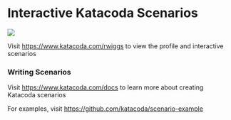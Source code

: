 # Interactive Katacoda Scenarios

[![](http://shields.katacoda.com/katacoda/rwiggs/count.svg)](https://www.katacoda.com/rwiggs "Get your profile on Katacoda.com")

Visit https://www.katacoda.com/rwiggs to view the profile and interactive scenarios

### Writing Scenarios
Visit https://www.katacoda.com/docs to learn more about creating Katacoda scenarios

For examples, visit https://github.com/katacoda/scenario-example
